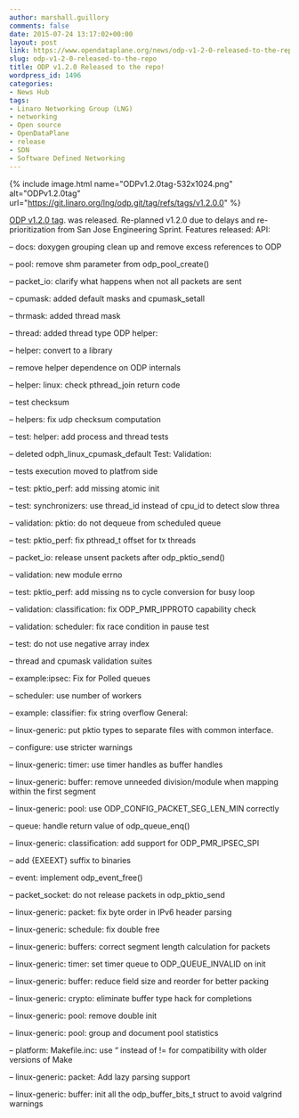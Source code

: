 ```yaml
---
author: marshall.guillory
comments: false
date: 2015-07-24 13:17:02+00:00
layout: post
link: https://www.opendataplane.org/news/odp-v1-2-0-released-to-the-repo/
slug: odp-v1-2-0-released-to-the-repo
title: ODP v1.2.0 Released to the repo!
wordpress_id: 1496
categories:
- News Hub
tags:
- Linaro Networking Group (LNG)
- networking
- Open source
- OpenDataPlane
- release
- SDN
- Software Defined Networking
---
```

{% include image.html  name="ODPv1.2.0tag-532x1024.png" alt="ODPv1.2.0tag" url="https://git.linaro.org/lng/odp.git/tag/refs/tags/v1.2.0.0" %}

[ODP v1.2.0 tag](https://git.linaro.org/lng/odp.git/tag/refs/tags/v1.2.0.0). was released. Re-planned v1.2.0 due to delays and re-prioritization from San Jose Engineering Sprint. Features released:
API:

– docs: doxygen grouping clean up and remove excess references to ODP

– pool: remove shm parameter from odp_pool_create()

– packet_io: clarify what happens when not all packets are sent

– cpumask: added default masks and cpumask_setall

– thrmask: added thread mask

– thread: added thread type
ODP helper:

– helper: convert to a library

– remove helper dependence on ODP internals

– helper: linux: check pthread_join return code

– test checksum

– helpers: fix udp checksum computation

– test: helper: add process and thread tests

– deleted odph_linux_cpumask_default
Test:
Validation:

– tests execution moved to platfrom side

– test: pktio_perf: add missing atomic init

– test: synchronizers: use thread_id instead of cpu_id to detect slow threa

– validation: pktio: do not dequeue from scheduled queue

– test: pktio_perf: fix pthread_t offset for tx threads

– packet_io: release unsent packets after odp_pktio_send()

– validation: new module errno

– test: pktio_perf: add missing ns to cycle conversion for busy loop

– validation: classification: fix ODP_PMR_IPPROTO capability check

– validation: scheduler: fix race condition in pause test

– test: do not use negative array index

– thread and cpumask validation suites

– example:ipsec: Fix for Polled queues

– scheduler: use number of workers

– example: classifier: fix string overflow
General:

– linux-generic: put pktio types to separate files with common interface.

– configure: use stricter warnings

– linux-generic: timer: use timer handles as buffer handles

– linux-generic: buffer: remove unneeded division/module when mapping within the first segment

– linux-generic: pool: use ODP_CONFIG_PACKET_SEG_LEN_MIN correctly

– queue: handle return value of odp_queue_enq()

– linux-generic: classification: add support for ODP_PMR_IPSEC_SPI

– add {EXEEXT} suffix to binaries

– event: implement odp_event_free()

– packet_socket: do not release packets in odp_pktio_send

– linux-generic: packet: fix byte order in IPv6 header parsing

– linux-generic: schedule: fix double free

– linux-generic: buffers: correct segment length calculation for packets

– linux-generic: timer: set timer queue to ODP_QUEUE_INVALID on init

– linux-generic: buffer: reduce field size and reorder for better packing

– linux-generic: crypto: eliminate buffer type hack for completions

– linux-generic: pool: remove double init

– linux-generic: pool: group and document pool statistics

– platform: Makefile.inc: use “ instead of != for compatibility with older versions of Make

– linux-generic: packet: Add lazy parsing support

– linux-generic: buffer: init all the odp_buffer_bits_t struct to avoid valgrind warnings
